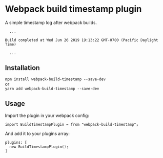 # Webpack build timestamp plugin

A simple timestamp log after webpack builds.

```
  ...

Build completed at Wed Jun 26 2019 19:13:22 GMT-0700 (Pacific Daylight Time)  

  ...
```

## Installation
`npm install webpack-build-timestamp --save-dev`  
  or  
`yarn add webpack-build-timestamp --save-dev`

## Usage
Import the plugin in your webpack config:

```
import BuildTimestampPlugin = from "webpack-build-timestamp";
```

And add it to your plugins array:
```
plugins: [
  new BuildTimestampPlugin();
]
```

